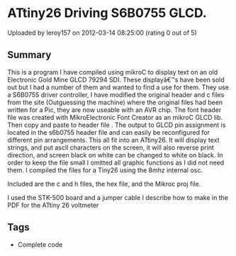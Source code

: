 # ATtiny26 Driving S6B0755 GLCD.

Uploaded by leroy157 on 2012-03-14 08:25:00 (rating 0 out of 5)

## Summary

This is a program I have compiled using mikroC to display text on an old Electronic Gold Mine GLCD 79294 SDI. These displayâ€™s have been sold out but I had a number of them and wanted to find a use for them. They use a S6B0755 driver controller, I have modified the original header and c files from the site (Outguessing the machine) where the original files had been written for a Pic, they are now useable with an AVR chip. The font header file was created with MikroElectronic Font Creator as an mikroC GLCD lib. Then copy and paste to header file . The output to GLCD pin assignment is located in the s6b0755 header file and can easily be reconfigured for different pin arrangements. This all fit into an ATtiny26. It will display text strings, and put ascll characters on the screen, it will also reverse print direction, and screen black on white can be changed to white on black. In order to keep the file small I omitted all graphic functions as I did not need them. I compiled the files for a Tiny26 using the 8mhz internal osc.  

Included are the c and h files, the hex file, and the Mikroc proj file.  

I used the STK-500 board and a jumper cable I describe how to make in the PDF for the ATtiny 26 voltmeter

## Tags

- Complete code
